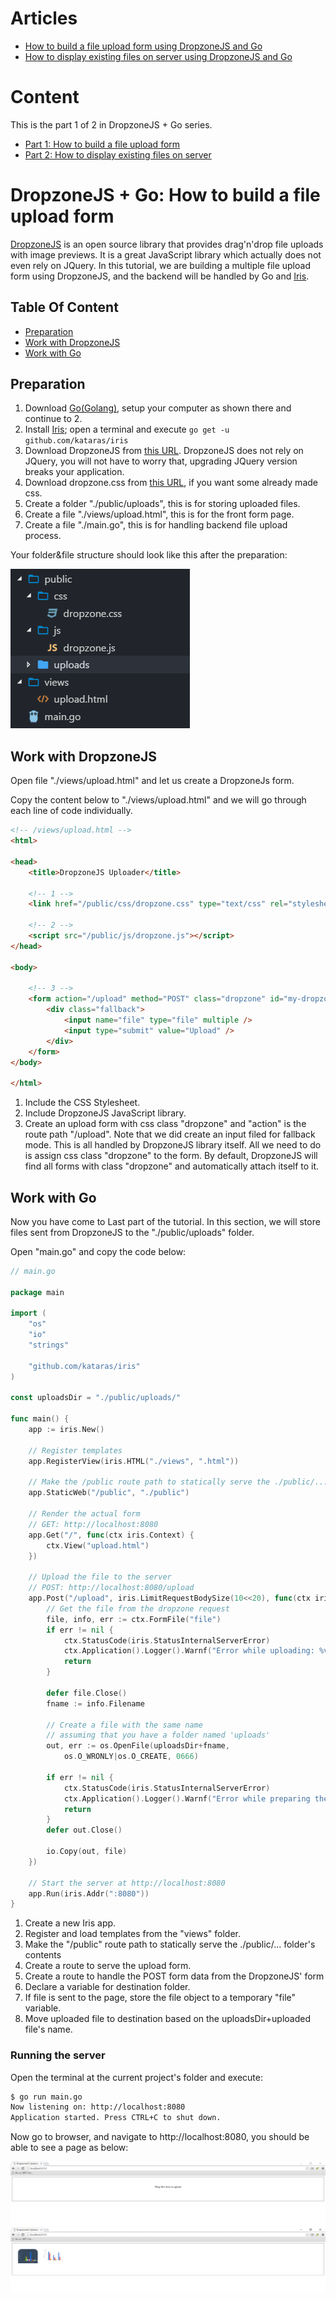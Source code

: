 # Articles

* [How to build a file upload form using DropzoneJS and Go](https://hackernoon.com/how-to-build-a-file-upload-form-using-dropzonejs-and-go-8fb9f258a991)
* [How to display existing files on server using DropzoneJS and Go](https://hackernoon.com/how-to-display-existing-files-on-server-using-dropzonejs-and-go-53e24b57ba19)

# Content

This is the part 1 of 2 in DropzoneJS + Go series.

- [Part 1: How to build a file upload form](README.md)
- [Part 2: How to display existing files on server](README_PART2.md)

# DropzoneJS + Go: How to build a file upload form

[DropzoneJS](https://github.com/enyo/dropzone) is an open source library that provides drag'n'drop file uploads with image previews. It is a great JavaScript library which actually does not even rely on JQuery. 
In this tutorial, we are building a multiple file upload form using DropzoneJS, and the backend will be handled by Go and [Iris](https://iris-go.com).

## Table Of Content

- [Preparation](#preparation)
- [Work with DropzoneJS](#work-with-dropzonejs)
- [Work with Go](#work-with-go)

## Preparation

1. Download [Go(Golang)](https://golang.org/dl), setup your computer as shown there and continue to 2.
2. Install [Iris](https://github.com/kataras/iris); open a terminal and execute `go get -u github.com/kataras/iris`
3. Download DropzoneJS from [this URL](https://raw.githubusercontent.com/enyo/dropzone/master/dist/dropzone.js). DropzoneJS does not rely on JQuery, you will not have to worry that, upgrading JQuery version breaks your application.
4. Download dropzone.css from [this URL](https://raw.githubusercontent.com/enyo/dropzone/master/dist/dropzone.css), if you want some already made css.
5. Create a folder "./public/uploads", this is for storing uploaded files.
6. Create a file "./views/upload.html", this is for the front form page.
7. Create a file "./main.go", this is for handling backend file upload process.

Your folder&file structure should look like this after the preparation:

![folder&file structure](folder_structure.png)

## Work with DropzoneJS

Open file "./views/upload.html" and let us create a DropzoneJs form.

Copy the content below to "./views/upload.html" and we will go through each line of code individually.

```html
<!-- /views/upload.html -->
<html>

<head>
    <title>DropzoneJS Uploader</title>

    <!-- 1 -->
    <link href="/public/css/dropzone.css" type="text/css" rel="stylesheet" />

    <!-- 2 -->
    <script src="/public/js/dropzone.js"></script>
</head>

<body>

    <!-- 3 -->
    <form action="/upload" method="POST" class="dropzone" id="my-dropzone">
        <div class="fallback">
            <input name="file" type="file" multiple />
            <input type="submit" value="Upload" />
        </div>
    </form>
</body>

</html>
```

1. Include the CSS Stylesheet.
2. Include DropzoneJS JavaScript library.
3. Create an upload form with css class "dropzone" and "action" is the route path "/upload". Note that we did create an input filed for fallback mode. This is all handled by DropzoneJS library itself. All we need to do is assign css class "dropzone" to the form. By default, DropzoneJS will find all forms with class "dropzone" and automatically attach itself to it.

## Work with Go

Now you have come to Last part of the tutorial. In this section, we will store files sent from DropzoneJS to the "./public/uploads" folder.

Open "main.go" and copy the code below:

```go
// main.go

package main

import (
    "os"
    "io"
    "strings"

    "github.com/kataras/iris"
)

const uploadsDir = "./public/uploads/"

func main() {
    app := iris.New()

    // Register templates
    app.RegisterView(iris.HTML("./views", ".html"))

    // Make the /public route path to statically serve the ./public/... contents
    app.StaticWeb("/public", "./public")

    // Render the actual form
    // GET: http://localhost:8080
    app.Get("/", func(ctx iris.Context) {
        ctx.View("upload.html")
    })

    // Upload the file to the server
    // POST: http://localhost:8080/upload
    app.Post("/upload", iris.LimitRequestBodySize(10<<20), func(ctx iris.Context) {
        // Get the file from the dropzone request
        file, info, err := ctx.FormFile("file")
        if err != nil {
            ctx.StatusCode(iris.StatusInternalServerError)
            ctx.Application().Logger().Warnf("Error while uploading: %v", err.Error())
            return
        }

        defer file.Close()
        fname := info.Filename

        // Create a file with the same name
        // assuming that you have a folder named 'uploads'
        out, err := os.OpenFile(uploadsDir+fname,
            os.O_WRONLY|os.O_CREATE, 0666)

        if err != nil {
            ctx.StatusCode(iris.StatusInternalServerError)
            ctx.Application().Logger().Warnf("Error while preparing the new file: %v", err.Error())
            return
        }
        defer out.Close()

        io.Copy(out, file)
    })

    // Start the server at http://localhost:8080
    app.Run(iris.Addr(":8080"))
}
```

1. Create a new Iris app.
2. Register and load templates from the "views" folder.
3. Make the "/public" route path to statically serve the ./public/... folder's contents
4. Create a route to serve the upload form.
5. Create a route to handle the POST form data from the DropzoneJS' form 
6. Declare a variable for destination folder.
7. If file is sent to the page, store the file object to a temporary "file" variable.
8. Move uploaded file to destination based on the uploadsDir+uploaded file's name.

### Running the server

Open the terminal at the current project's folder and execute:

```bash
$ go run main.go
Now listening on: http://localhost:8080
Application started. Press CTRL+C to shut down.
```

Now go to browser, and navigate to http://localhost:8080, you should be able to see a page as below:

![no files screenshot](no_files.png)
![with uploaded files screenshot](with_files.png)